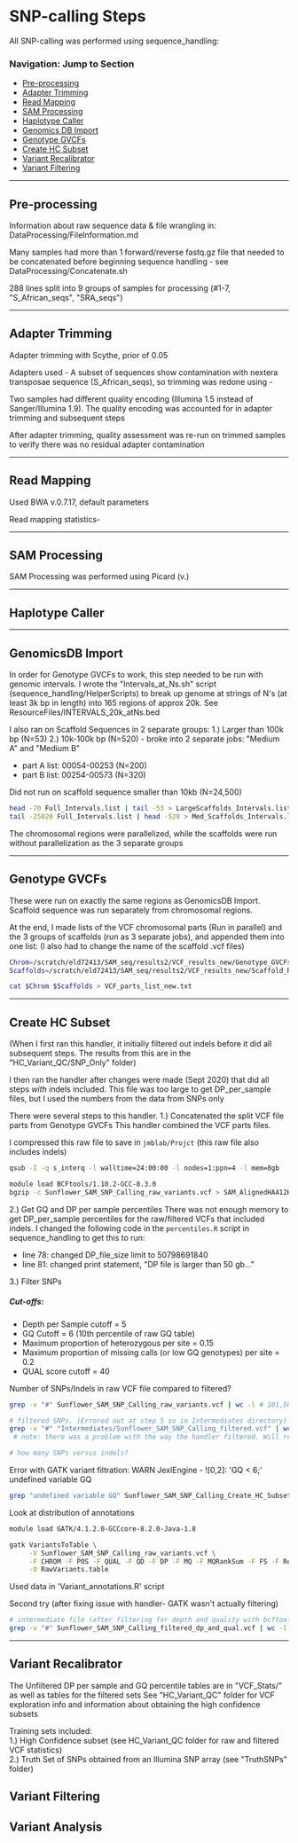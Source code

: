 # SNP-calling Steps

All SNP-calling was performed using sequence_handling: 

### Navigation: Jump to Section

- [Pre-processing](#pre-processing)
- [Adapter Trimming](#adapter-trimming)
- [Read Mapping](#read-mapping)
- [SAM Processing](#sam-processing)
- [Haplotype Caller](#haplotype-caller)
- [Genomics DB Import](#genomicsdb-import)
- [Genotype GVCFs](#genotype-gvcfs)
- [Create HC Subset](#create-hc-subset)
- [Variant Recalibrator](#variant-recalibrator)
- [Variant Filtering](#variant-filtering)
---

## Pre-processing

Information about raw sequence data & file wrangling in: DataProcessing/FileInformation.md  

Many samples had more than 1 forward/reverse fastq.gz file that needed to be concatenated before beginning sequence handling - see DataProcessing/Concatenate.sh

288 lines split into 9 groups of samples for processing (#1-7, "S_African_seqs", "SRA_seqs")

---

## Adapter Trimming

Adapter trimming with Scythe, prior of 0.05

Adapters used -
A subset of sequences show contamination with nextera transposae sequence (S_African_seqs), so trimming was redone using - 

Two samples had different quality encoding (Illumina 1.5 instead of Sanger/Illumina 1.9). The quality encoding was accounted for in adapter trimming and subsequent steps

After adapter trimming, quality assessment was re-run on trimmed samples to verify there was no residual adapter contamination

---

## Read Mapping

Used BWA v.0.7.17, default parameters

Read mapping statistics-

---

## SAM Processing

SAM Processing was performed using Picard (v.)

---

## Haplotype Caller

---

## GenomicsDB Import

In order for Genotype GVCFs to work, this step needed to be run with genomic intervals. I wrote the "Intervals_at_Ns.sh" script (sequence_handling/HelperScripts) to break up genome at strings of N's (at least 3k bp in length) into 165 regions of approx 20k. See ResourceFiles/INTERVALS_20k_atNs.bed

I also ran on Scaffold Sequences in 2 separate groups:
1.) Larger than 100k bp (N=53)
2.) 10k-100k bp (N=520) - broke into 2 separate jobs: "Medium A" and "Medium B"
  - part A list: 00054-00253 (N=200)
  - part B list: 00254-00573 (N=320)

Did not run on scaffold sequence smaller than 10kb (N=24,500)

```bash
head -70 Full_Intervals.list | tail -53 > LargeScaffolds_Intervals.list
tail -25020 Full_Intervals.list | head -520 > Med_Scaffolds_Intervals.list
```

The chromosomal regions were parallelized, while the scaffolds were run without parallelization as the 3 separate groups

---

## Genotype GVCFs

These were run on exactly the same regions as GenomicsDB Import. Scaffold sequence was run separately from chromosomal regions.

At the end, I made lists of the VCF chromosomal parts (Run in parallel) and the 3 groups of scaffolds (run as 3 separate jobs), and appended them into one list:
(I also had to change the name of the scaffold .vcf files)

```bash
Chrom=/scratch/eld72413/SAM_seq/results2/VCF_results_new/Genotype_GVCFs/vcf_split_regions/VCF_chrom_parts_list.txt
Scaffolds=/scratch/eld72413/SAM_seq/results2/VCF_results_new/Scaffold_Redo/ScaffoldVCF.txt

cat $Chrom $Scaffolds > VCF_parts_list_new.txt
```

---

## Create HC Subset

(When I first ran this handler, it initially filtered out indels before it did all subsequent steps. The results from this are in the "HC_Variant_QC/SNP_Only" folder)

I then ran the handler after changes were made (Sept 2020) that did all steps *with* indels included. This file was too large to get DP_per_sample files, but I used the numbers from the data from SNPs only

There were several steps to this handler. 
1.) Concatenated the split VCF file parts from Genotype GVCFs
This handler combined the VCF parts files. 


I compressed this raw file to save in `jmblab/Projct`
(this raw file also includes indels)
```bash
qsub -I -q s_interq -l walltime=24:00:00 -l nodes=1:ppn=4 -l mem=8gb

module load BCFtools/1.10.2-GCC-8.3.0
bgzip -c Sunflower_SAM_SNP_Calling_raw_variants.vcf > SAM_AlignedHA412HOv2_raw_variants.vcf.gz
```

2.) Get GQ and DP per sample percentiles
There was not enough memory to get DP_per_sample percentiles for the raw/filtered VCFs that included indels. 
I changed the following code in the `percentiles.R` script in sequence_handling to get this to run:
- line 78: changed DP_file_size limit to 50798691840
- line 81: changed print statement, "DP file is larger than 50 gb..."

3.) Filter SNPs
##### Cut-offs:
- Depth per Sample cutoff = 5
- GQ Cutoff = 6 (10th percentile of raw GQ table)
- Maximum proportion of heterozygous per site = 0.15
- Maximum proportion of missing calls (or low GQ genotypes) per site = 0.2
- QUAL score cutoff = 40


Number of SNPs/Indels in raw VCF file compared to filtered?
```bash
grep -v "#" Sunflower_SAM_SNP_Calling_raw_variants.vcf | wc -l # 101,509,931

# filtered SNPs. (Errored out at step 5 so in Intermediates directory)
grep -v "#" "Intermediates/Sunflower_SAM_SNP_Calling_filtered.vcf" | wc -l #71,298,676
 # note: there was a problem with the way the handler filtered. Will re-run after changes made

# how many SNPs versus indels?

```

Error with GATK variant filtration:
WARN  JexlEngine - ![0,2]: 'GQ < 6;' undefined variable GQ
```bash
grep "undefined variable GQ" Sunflower_SAM_SNP_Calling_Create_HC_Subset.e3336389 | wc -l # 101,509,931
```

Look at distribution of annotations

```bash
module load GATK/4.1.2.0-GCCcore-8.2.0-Java-1.8

gatk VariantsToTable \
     -V Sunflower_SAM_SNP_Calling_raw_variants.vcf \
     -F CHROM -F POS -F QUAL -F QD -F DP -F MQ -F MQRankSum -F FS -F ReadPosRankSum -F SOR -F GQ \
     -O RawVariants.table
```

Used data in 'Variant_annotations.R' script

Second try (after fixing issue with handler- GATK wasn't actually filtering)
```bash
# intermediate file (after filtering for depth and quality with bcftools)
grep -v "#" Sunflower_SAM_SNP_Calling_filtered_dp_and_qual.vcf | wc -l # 97,465,016

```

---

## Variant Recalibrator

The Unfiltered DP per sample and GQ percentile tables are in "VCF_Stats/" as well as tables for the filtered sets
See "HC_Variant_QC" folder for VCF exploration info and information about obtaining the high confidence subsets

Training sets included:  
1.) High Confidence subset (see HC_Variant_QC folder for raw and filtered VCF statistics)  
2.) Truth Set of SNPs obtained from an Illumina SNP array (see "TruthSNPs" folder)

## Variant Filtering

## Variant Analysis